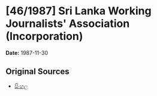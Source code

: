 # [46/1987] Sri Lanka Working Journalists' Association (Incorporation)

**Date:** 1987-11-30

## Original Sources

- [සිංහල](https://documents.gov.lk/view/acts/1987/11/46-1987_S.pdf)
